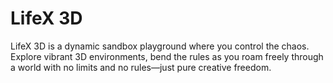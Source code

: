 # LifeX 3D
LifeX 3D is a dynamic sandbox playground where you control the chaos. Explore vibrant 3D environments, bend the rules as you roam freely through a world with no limits and no rules—just pure creative freedom.
